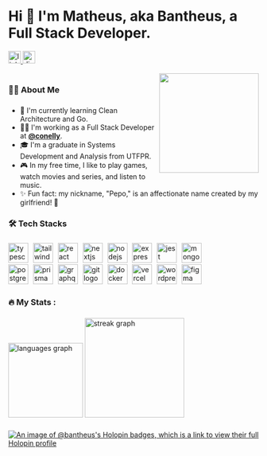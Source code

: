 ###

<h1 align="left">Hi 🤘 I'm Matheus, aka Bantheus, a Full Stack Developer.</h1>

<div align="left">
  <a href="https://www.linkedin.com/in/matheuschmidtb/" target="_blank">
    <img src="https://img.shields.io/static/v1?message=LinkedIn&logo=linkedin&label=&color=0077B5&logoColor=white&labelColor=&style=for-the-badge" height="25" alt="linkedin logo"  />
  </a>
  <a href="https://discord.gg/kknXyuCq" target="_blank">
    <img src="https://img.shields.io/static/v1?message=Discord&logo=discord&label=&color=7289DA&logoColor=white&labelColor=&style=for-the-badge" height="25" alt="discord logo"  />
  </a>
</div>

<br clear="both">

<img align="right" height="200" src="https://i.giphy.com/media/v1.Y2lkPTc5MGI3NjExMzE2NG8yYWZic256cTJ5eWJvZ3RwYWV3MmNtMm40ZXB2cGI0ZGhmcyZlcD12MV9pbnRlcm5hbF9naWZfYnlfaWQmY3Q9Zw/CuuSHzuc0O166MRfjt/giphy.gif"  />

###

<h3 align="left">👩‍💻 About Me</h3>

###

<p align="left">

- 🌱 I'm currently learning Clean Architecture and Go.
- 👨‍💻 I'm working as a Full Stack Developer at [**@conelly**](https://conelly.com.br/).
- 🎓 I'm a graduate in Systems Development and Analysis from UTFPR.
- 🎮 In my free time, I like to play games, watch movies and series, and listen to music.
- ✨ Fun fact: my nickname, "Pepo," is an affectionate name created by my girlfriend! 🐷

</p>

###


<h3 align="left">🛠 Tech Stacks</h3>

###

<div align="left">
  <img src="https://skillicons.dev/icons?i=ts" height="40" alt="typescript logo"  />
  <img width="2" />
  <img src="https://skillicons.dev/icons?i=tailwind" height="40" alt="tailwindcss logo"  />
  <img width="2" />
  <img src="https://skillicons.dev/icons?i=react" height="40" alt="react logo"  />
  <img width="2" />
  <img src="https://skillicons.dev/icons?i=nextjs" height="40" alt="nextjs logo"  />
  <img width="2" />
  <img src="https://skillicons.dev/icons?i=nodejs" height="40" alt="nodejs logo"  />
  <img width="2" />
  <img src="https://skillicons.dev/icons?i=express" height="40" alt="express logo"  />
  <img width="2" />
  <img src="https://skillicons.dev/icons?i=jest" height="40" alt="jest logo"  />
  <img width="2" />
  <img src="https://skillicons.dev/icons?i=mongodb" height="40" alt="mongodb logo"  />
  <img width="2" />
  <br />
  <img src="https://skillicons.dev/icons?i=postgres" height="40" alt="postgresql logo"  />
  <img width="2" />
  <img src="https://skillicons.dev/icons?i=prisma" height="40" alt="prisma logo"  />
  <img width="2" />
  <img src="https://skillicons.dev/icons?i=graphql" height="40" alt="graphql logo"  />
  <img width="2" />
  <img src="https://skillicons.dev/icons?i=git" height="40" alt="git logo"  />
  <img width="2" />
  <img src="https://skillicons.dev/icons?i=docker" height="40" alt="docker logo"  />
  <img width="2" />
  <img src="https://skillicons.dev/icons?i=vercel" height="40" alt="vercel logo"  />
  <img width="2" />
  <img src="https://skillicons.dev/icons?i=wordpress" height="40" alt="wordpress logo"  />
  <img width="2" />
  <img src="https://skillicons.dev/icons?i=figma" height="40" alt="figma logo"  />
</div>

###

<h3 align="left">🔥 My Stats :</h3>

###

<div align="left">
  <img src="https://github-readme-stats.vercel.app/api/top-langs?username=bantheus&locale=en&hide_title=false&layout=compact&card_width=300&langs_count=6&theme=dracula&hide_border=false&order=2" height="150" alt="languages graph"  />
  <img src="https://streak-stats.demolab.com?user=bantheus&locale=en&mode=weekly&theme=dracula&hide_border=false&border_radius=5&order=3&card_width=360" height="200" alt="streak graph"  />
</div>

###

###

[![An image of @bantheus's Holopin badges, which is a link to view their full Holopin profile](https://holopin.me/bantheus)](https://holopin.io/@bantheus)
